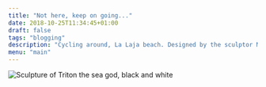 ```yaml
---
title: "Not here, keep on going..."
date: 2018-10-25T11:34:45+01:00
draft: false
tags: "blogging"
description: "Cycling around, La Laja beach. Designed by the sculptor Manolo González and dedicated to Tritón, the sea god, measures 9 meters high and 6 meters wide, and weighs 6,000 kilograms. The design has been inspired by the poem Las Rosas de Hércules, by the Canarian writer Tomás Morales."
menu: "main"
---
```


<img sizes="(max-width: 2163px) 100vw, 2163px" srcset=" /es/photo/aqui-no-sigue/trinton_hmlmbl_c_scale,w_300.jpg 300w, /es/photo/aqui-no-sigue/trinton_hmlmbl_c_scale,w_847.jpg 847w, /es/photo/aqui-no-sigue/trinton_hmlmbl_c_scale,w_1192.jpg 1192w, /es/photo/aqui-no-sigue/trinton_hmlmbl_c_scale,w_1425.jpg 1425w, /es/photo/aqui-no-sigue/trinton_hmlmbl_c_scale,w_1627.jpg 1627w, /es/photo/aqui-no-sigue/trinton_hmlmbl_c_scale,w_1808.jpg 1808w, /es/photo/aqui-no-sigue/trinton_hmlmbl_c_scale,w_1977.jpg 1977w, /es/photo/aqui-no-sigue/trinton_hmlmbl_c_scale,w_2134.jpg 2134w, /es/photo/aqui-no-sigue/trinton_hmlmbl_c_scale,w_2152.jpg 2152w, /es/photo/aqui-no-sigue/trinton_hmlmbl_c_scale,w_2163.jpg 2163w" src="/es/photo/aqui-no-sigue/trinton_hmlmbl_c_scale,w_2163.jpg" alt="Sculpture of Triton the sea god, black and white" >